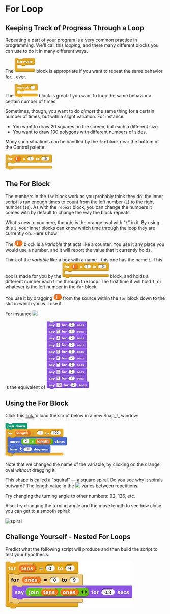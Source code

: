 # For Loop

## Keeping Track of Progress Through a Loop

Repeating a part of your program is a very common practice in programming. We'll call this _looping_, and there many different blocks you can use to do it in many different ways.

The ![](../.gitbook/assets/image%20%28209%29.png) block is appropriate if you want to repeat the same behavior for... ever.  
  
The ![](../.gitbook/assets/image%20%2835%29.png) block is great if you want to loop the same behavior a certain number of times. 

Sometimes, though, you want to do _almost_ the same thing for a certain number of times, but with a slight variation. For instance:

* You want to draw 20 squares on the screen, but each a different size.
* You want to draw 100 polygons with different numbers of sides.

Many such situations can be handled by the `for` block near the bottom of the Control palette:

![](../.gitbook/assets/image%20%2855%29.png)

## The For Block

The numbers in the `for` block work as you probably think they do: the inner script is run enough times to count from the left number \(`1`\) to the right number \(`10`\). As with the `repeat` block, you can change the numbers it comes with by default to change the way the block repeats.

What's new to you here, though, is the orange oval with "`i`" in it. By using this `i`, your inner blocks can know which time through the loop they are currently on. Here's how:

The ![](../.gitbook/assets/image%20%28113%29.png) block is a _variable_ that acts like a counter. You use it any place you would use a number, and it will report the value that it currently holds.

Think of the _variable_ like a box with a name—this one has the name `i`. This box is made for you by the ![](../.gitbook/assets/image%20%2855%29.png) block, and holds a different number each time through the loop. The first time it will hold `1`, or whatever is the left number in the `for` block.

You use it by dragging ![](../.gitbook/assets/image%20%28113%29.png) from the source within the `for` block down to the slot in which you will use it.

For instance:![](https://beautyjoy.github.io/bjc-r/img/looping/for-loop-drag-i.gif)

is the equivalent of ![](../.gitbook/assets/image%20%2837%29.png) 

## Using the For Block

Click this [link ](http://snap.berkeley.edu/snapsource/snap.html#open:https://beautyjoy.github.io/bjc-r/prog/loop/draw-squirral.xml)to load the script below in a new Snap_!_ window:

![](../.gitbook/assets/image%20%28228%29.png)

Note that we changed the name of the variable, by clicking on the orange oval _without_ dragging it.

This shape is called a "squiral" — a square spiral. Do you see why it spirals outward? The length value in the ![](https://beautyjoy.github.io/bjc-r/img/blocks/move.png) varies between repetitions.

Try changing the turning angle to other numbers: 92, 126, etc.   
  
Also, try changing the turning angle and the move length to see how close you can get to a smooth spiral:  
  
![spiral](https://beautyjoy.github.io/bjc-r/img/prog/spiral.png)

## Challenge Yourself - Nested For Loops

Predict what the following script will produce and then build the script to test your hypothesis.

![](../.gitbook/assets/image%20%2822%29.png)

